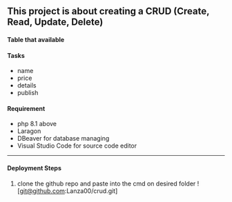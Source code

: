 ## This project is about creating a CRUD (Create, Read, Update, Delete)

#### Table that available
#### Tasks
- name
- price
- details
- publish

#### Requirement
- php 8.1 above
- Laragon
- DBeaver for database managing
- Visual Studio Code for source code editor

---
#### Deployment Steps

1. clone the github repo and paste into the cmd on desired folder
![git@github.com:Lanza00/crud.git]
